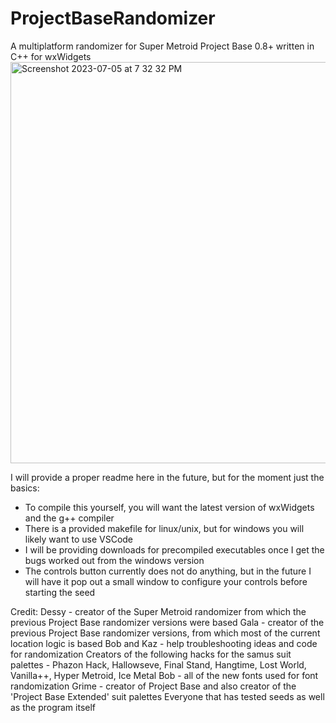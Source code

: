 # ProjectBaseRandomizer
A multiplatform randomizer for Super Metroid Project Base 0.8+ written in C++ for wxWidgets
<img width="642" alt="Screenshot 2023-07-05 at 7 32 32 PM" src="https://github.com/Quote58/ProjectBaseRandomizer/assets/15618772/3c2a4c93-63f6-4221-b18c-c98c5938aef5">

I will provide a proper readme here in the future, but for the moment just the basics:
- To compile this yourself, you will want the latest version of wxWidgets and the g++ compiler
- There is a provided makefile for linux/unix, but for windows you will likely want to use VSCode
- I will be providing downloads for precompiled executables once I get the bugs worked out from the windows version
- The controls button currently does not do anything, but in the future I will have it pop out a small window to configure your controls before starting the seed

Credit:
Dessy - creator of the Super Metroid randomizer from which the previous Project Base randomizer versions were based
Gala - creator of the previous Project Base randomizer versions, from which most of the current location logic is based
Bob and Kaz - help troubleshooting ideas and code for randomization
Creators of the following hacks for the samus suit palettes - Phazon Hack, Hallowseve, Final Stand, Hangtime, Lost World, Vanilla++, Hyper Metroid, Ice Metal
Bob - all of the new fonts used for font randomization
Grime - creator of Project Base and also creator of the 'Project Base Extended' suit palettes
Everyone that has tested seeds as well as the program itself
